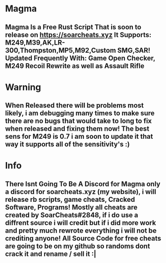 # Magma
Magma Is a Free Rust Script That is soon to release on https://soarcheats.xyz
It Supports: M249,M39,AK,LR-300,Thompston,MP5,M92,Custom SMG,SAR!
Updated Frequently With: Game Open Checker, M249 Recoil Rewrite as well as Assault Rifle
----------------------------------------------------------------------------------------


# Warning
When Released there will be problems most likely, i am debugging many times to make sure there are no bugs that would take to long to fix when released and fixing them now!
The best sens for M249 is 0.7 i am soon to update it that way it supports all of the sensitivity's :)
----------------------------------------------------------------------------------------------------------------------------------------------------------------------------

# Info
There Isnt Going To Be A Discord for Magma only a discord for soarcheats.xyz (my website), i will release rb scripts, game cheats, Cracked Software, Programs!
Mostly all cheats are created by SoarCheats#2848, if i do use a diffrent source i will credit but if i did more work and pretty much rewrote everything i will not be crediting anyone!
All Source Code for free cheats are going to be on my github so randoms dont crack it and rename / sell it :|
---------------------------------------------------------------------------------------------------------------------------------------------------------------------------------
